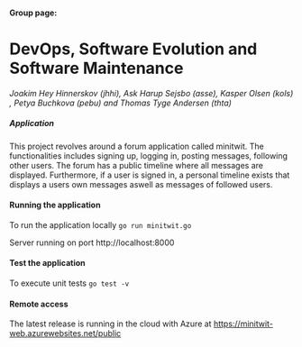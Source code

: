 #### Group page:
# DevOps, Software Evolution and Software Maintenance

*Joakim Hey Hinnerskov (jhhi), Ask Harup Sejsbo (asse), Kasper Olsen (kols) , Petya Buchkova (pebu) and Thomas Tyge Andersen (thta)*


##### Application
This project revolves around a forum application called minitwit. The functionalities includes signing up, logging in, posting messages, following other users. The forum has a public timeline where all messages are displayed. Furthermore, if a user is signed in, a personal timeline exists that displays a users own messages aswell as messages of followed users. 

#### Running the application
To run the application locally `go run minitwit.go`

Server running on port http://localhost:8000

#### Test the application
To execute unit tests `go test -v`

#### Remote access
The latest release is running in the cloud with Azure at <https://minitwit-web.azurewebsites.net/public>
